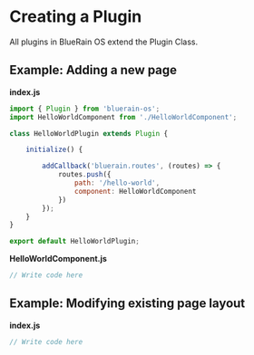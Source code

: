 # Creating a Plugin

All plugins in BlueRain OS extend the Plugin Class.

## Example: Adding a new page

**index.js**

```js
import { Plugin } from 'bluerain-os';
import HelloWorldComponent from './HelloWorldComponent';

class HelloWorldPlugin extends Plugin {

    initialize() {

        addCallback('bluerain.routes', (routes) => {
            routes.push({
                path: '/hello-world',
                component: HelloWorldComponent
            })
        });
    }
}

export default HelloWorldPlugin;
```

**HelloWorldComponent.js**

```js
// Write code here
```

## Example: Modifying existing page layout

**index.js**

```js
// Write code here
```



